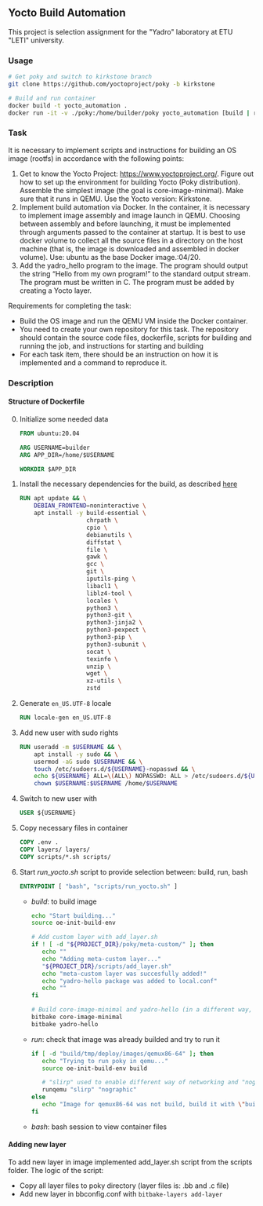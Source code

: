 ## Yocto Build Automation

This project is selection assignment for the "Yadro" laboratory at ETU "LETI" university.

### Usage
```sh
# Get poky and switch to kirkstone branch
git clone https://github.com/yoctoproject/poky -b kirkstone

# Build and run container
docker build -t yocto_automation .
docker run -it -v ./poky:/home/builder/poky yocto_automation [build | run | bash]
```

### Task 
It is necessary to implement scripts and instructions for building an OS image (rootfs) in accordance with the following points:
1. Get to know the Yocto Project: https://www.yoctoproject.org/.
Figure out how to set up the environment for building Yocto (Poky distribution).
Assemble the simplest image (the goal is core-image-minimal). Make sure that it
runs in QEMU. Use the Yocto version: Kirkstone.
2. Implement build automation via Docker. In the container, it is necessary
to implement image assembly and image launch in QEMU. Choosing between assembly and
before launching, it must be implemented through arguments passed to the container
at startup. It is best to use docker volume to collect all the source
files in a directory on the host machine (that is, the image is downloaded and assembled in
docker volume). Use: ubuntu as the base Docker image.:04/20.
3. Add the yadro_hello program to the image. The program should output the
string “Hello from my own program!” to the standard output stream. The program must be
written in C. The program must be added by creating a Yocto layer.
 
Requirements for completing the task:
- Build the OS image and run the QEMU VM inside the Docker container.
- You need to create your own repository for this task. The repository should contain
the source code files, dockerfile, scripts for building and running the job, and instructions
for starting and building
- For each task item, there should be an instruction on how
it is implemented and a command to reproduce it.

### Description

#### Structure of Dockerfile
0. Initialize some needed data
   ```Dockerfile
   FROM ubuntu:20.04

   ARG USERNAME=builder
   ARG APP_DIR=/home/$USERNAME

   WORKDIR $APP_DIR
   ```

1. Install the necessary dependencies for the build, as described [here](https://docs.yoctoproject.org/brief-yoctoprojectqs/index.html)
   ```Dockerfile
   RUN apt update && \
       DEBIAN_FRONTEND=noninteractive \
       apt install -y build-essential \
                      chrpath \
                      cpio \
                      debianutils \
                      diffstat \
                      file \
                      gawk \
                      gcc \
                      git \
                      iputils-ping \
                      libacl1 \
                      liblz4-tool \
                      locales \
                      python3 \
                      python3-git \
                      python3-jinja2 \
                      python3-pexpect \
                      python3-pip \
                      python3-subunit \
                      socat \
                      texinfo \
                      unzip \
                      wget \
                      xz-utils \
                      zstd
   ```
   
2. Generate ```en_US.UTF-8``` locale
   ```Dockerfile
   RUN locale-gen en_US.UTF-8
   ```
   
4. Add new user with sudo rights
   ```Dockerfile
   RUN useradd -m $USERNAME && \
       apt install -y sudo && \
       usermod -aG sudo $USERNAME && \
       touch /etc/sudoers.d/${USERNAME}-nopasswd && \
       echo ${USERNAME} ALL=\(ALL\) NOPASSWD: ALL > /etc/sudoers.d/${USERNAME}-nopasswd && \
       chown $USERNAME:$USERNAME /home/$USERNAME
   ```
   
5. Switch to new user with
   ```Dockerfile
   USER ${USERNAME}
   ```
   
   
7. Copy necessary files in container
   ```Dockerfile
   COPY .env .
   COPY layers/ layers/
   COPY scripts/*.sh scripts/
   ```

8. Start *run_yocto.sh* script to provide selection between: build, run, bash
   ```Dockerfile
   ENTRYPOINT [ "bash", "scripts/run_yocto.sh" ]
   ```
   
   - *build*: to build image
     ```sh
     echo "Start building..."
     source oe-init-build-env

     # Add custom layer with add_layer.sh
     if ! [ -d "${PROJECT_DIR}/poky/meta-custom/" ]; then
     	echo ""
     	echo "Adding meta-custom layer..."
     	"${PROJECT_DIR}/scripts/add_layer.sh"
     	echo "meta-custom layer was succesfully added!"
     	echo "yadro-hello package was added to local.conf"
     	echo ""
	 fi

	 # Build core-image-minimal and yadro-hello (in a different way, yadro-hello can be added with IMAGE_INSTALL)
	 bitbake core-image-minimal
	 bitbake yadro-hello
     ```

   - *run*: check that image was already builded and try to run it
     ```sh
     if [ -d "build/tmp/deploy/images/qemux86-64" ]; then
	 	echo "Trying to run poky in qemu..."
	 	source oe-init-build-env build

     	# "slirp" used to enable different way of networking and "nographic" to disable video console.
 	 	runqemu "slirp" "nographic"
	 else
	 	echo "Image for qemux86-64 was not build, build it with \"build\" option!!!"
	 fi
     ```

   - *bash*: bash session to view container files

#### Adding new layer
To add new layer in image implemented add_layer.sh script from the scripts folder.
The logic of the script:
- Copy all layer files to poky directory (layer files is: .bb and .c file)
- Add new layer in bbconfig.conf with ```bitbake-layers add-layer```
